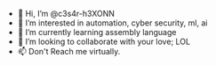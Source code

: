 - 👋 Hi, I’m @c3s4r-h3XONN
- 👀 I’m interested in automation, cyber security, ml, ai
- 🌱 I’m currently learning assembly language
- 💞️ I’m looking to collaborate with your love; LOL
- 📫 Don't Reach me virtually.

<!---
c3s4r-h3XONN/c3s4r-h3XONN is a ✨ special ✨ repository because its `README.md` (this file) appears on your GitHub profile.
You can click the Preview link to take a look at your changes.
--->
